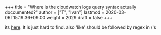 +++
title = "Where is the cloudwatch logs query syntax actually doccumented?"
author = ["T", "Ivan"]
lastmod = 2020-03-06T15:19:36+09:00
weight = 2029
draft = false
+++

its [here](https://docs.aws.amazon.com/AmazonCloudWatch/latest/logs/CWL_QuerySyntax.html). It is just hard to find. also 'like' should be followed by
regex in /'s
